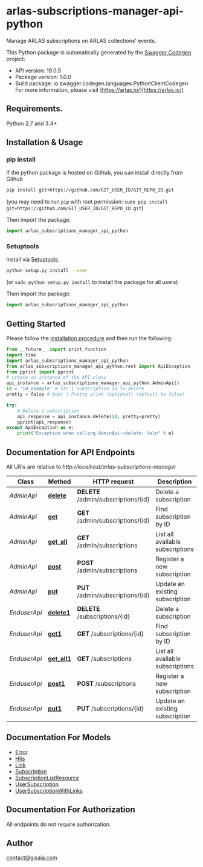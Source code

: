 # arlas-subscriptions-manager-api-python
Manage ARLAS subscriptions on ARLAS collections' events.

This Python package is automatically generated by the [Swagger Codegen](https://github.com/swagger-api/swagger-codegen) project:

- API version: 19.0.5
- Package version: 1.0.0
- Build package: io.swagger.codegen.languages.PythonClientCodegen
For more information, please visit [https://arlas.io/](https://arlas.io/)

## Requirements.

Python 2.7 and 3.4+

## Installation & Usage
### pip install

If the python package is hosted on Github, you can install directly from Github

```sh
pip install git+https://github.com/GIT_USER_ID/GIT_REPO_ID.git
```
(you may need to run `pip` with root permission: `sudo pip install git+https://github.com/GIT_USER_ID/GIT_REPO_ID.git`)

Then import the package:
```python
import arlas_subscriptions_manager_api_python 
```

### Setuptools

Install via [Setuptools](http://pypi.python.org/pypi/setuptools).

```sh
python setup.py install --user
```
(or `sudo python setup.py install` to install the package for all users)

Then import the package:
```python
import arlas_subscriptions_manager_api_python
```

## Getting Started

Please follow the [installation procedure](#installation--usage) and then run the following:

```python
from __future__ import print_function
import time
import arlas_subscriptions_manager_api_python
from arlas_subscriptions_manager_api_python.rest import ApiException
from pprint import pprint
# create an instance of the API class
api_instance = arlas_subscriptions_manager_api_python.AdminApi()
id = 'id_example' # str | Subscription ID to delete
pretty = false # bool | Pretty print (optional) (default to false)

try:
    # Delete a subscription
    api_response = api_instance.delete(id, pretty=pretty)
    pprint(api_response)
except ApiException as e:
    print("Exception when calling AdminApi->delete: %s\n" % e)

```

## Documentation for API Endpoints

All URIs are relative to *http://localhost/arlas-subscriptions-manager*

Class | Method | HTTP request | Description
------------ | ------------- | ------------- | -------------
*AdminApi* | [**delete**](docs/AdminApi.md#delete) | **DELETE** /admin/subscriptions/{id} | Delete a subscription
*AdminApi* | [**get**](docs/AdminApi.md#get) | **GET** /admin/subscriptions/{id} | Find subscription by ID
*AdminApi* | [**get_all**](docs/AdminApi.md#get_all) | **GET** /admin/subscriptions | List all available subscriptions
*AdminApi* | [**post**](docs/AdminApi.md#post) | **POST** /admin/subscriptions | Register a new subscription
*AdminApi* | [**put**](docs/AdminApi.md#put) | **PUT** /admin/subscriptions/{id} | Update an existing subscription
*EnduserApi* | [**delete1**](docs/EnduserApi.md#delete1) | **DELETE** /subscriptions/{id} | Delete a subscription
*EnduserApi* | [**get1**](docs/EnduserApi.md#get1) | **GET** /subscriptions/{id} | Find subscription by ID
*EnduserApi* | [**get_all1**](docs/EnduserApi.md#get_all1) | **GET** /subscriptions | List all available subscriptions
*EnduserApi* | [**post1**](docs/EnduserApi.md#post1) | **POST** /subscriptions | Register a new subscription
*EnduserApi* | [**put1**](docs/EnduserApi.md#put1) | **PUT** /subscriptions/{id} | Update an existing subscription


## Documentation For Models

 - [Error](docs/Error.md)
 - [Hits](docs/Hits.md)
 - [Link](docs/Link.md)
 - [Subscription](docs/Subscription.md)
 - [SubscriptionListResource](docs/SubscriptionListResource.md)
 - [UserSubscription](docs/UserSubscription.md)
 - [UserSubscriptionWithLinks](docs/UserSubscriptionWithLinks.md)


## Documentation For Authorization

 All endpoints do not require authorization.


## Author

contact@gisaia.com

